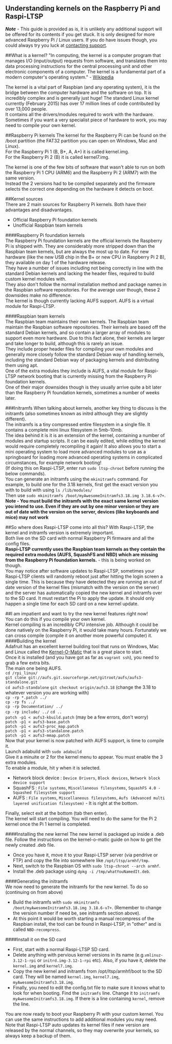 Understanding kernels on the Raspberry Pi and Raspi-LTSP
-----------------------------------

***Note*** -  This guide is provided as is, it is unlikely any additional support will be offered for its contents if you get stuck. It is only designed for more advanced Raspberry Pi / Linux users. If you do have issues though, you could always try you luck at [contacting support](../support.md).

##What is a kernel?
"In computing, the kernel is a computer program that manages I/O (input/output) requests from software, and translates them into data processing instructions for the central processing unit and other electronic components of a computer. The kernel is a fundamental part of a modern computer's operating system." - [Wikipedia](http://en.wikipedia.org/wiki/Kernel_%28operating_system%29)        
   
The kernel is a vital part of Raspbian (and any operating system), it is the bridge between the computer hardware and the software on top. It is incredibly complex and is generally just huge! The standard Linux kernel currently (February 2015) has over 17 million lines of code contributed by over 13,000 people.   
It contains all the drivers/modules required to work with the hardware. Sometimes if you want a very specialist piece of hardware to work, you may need to compile your own kernel.
   
##Raspberry Pi kernels
The kernel for the Raspberry Pi can be found on the /boot partition (the FAT32 partition you can open on Windows, Mac and Linux).   
For the Raspberry Pi 1 (B, B+, A, A+) it is called kernel.img.   
For the Raspberry Pi 2 (B) it is called kernel7.img.  
    
The kernel is one of the few bits of software that wasn't able to run on both the Raspberry Pi 1 CPU (ARM6) and the Raspberry Pi 2 (ARM7) with the same version.   
Instead the 2 versions had to be compiled separately and the firmware selects the correct one depending on the hardware it detects on boot.   
   
##Kernel sources   
There are 2 main sources for Raspberry Pi kernels. Both have their advantages and disadvantages.     
- Official Raspberry Pi foundation kernels   
- Unofficial Raspbian team kernels

####Raspberry Pi foundation kernels   
The Raspberry Pi foundation kernels are the official kernels the Raspberry Pi is shipped with. They are considerably more stripped down than the Raspbian team kernels, but are always the most up to date. For new hardware (like the new USB chip in the B+ or new CPU in Raspberry Pi 2 B), they available on day 1 of the hardware release.   
They have a number of issues including not being correctly in line with the standard Debian kernels and lacking the header files, required to build custom kernel modules with.   
They also don't follow the normal installation method and package names in the Raspbian software repositories.
For the average user though, these 2 downsides make no difference.   
The kernel is though currently lacking AUFS support. AUFS is a virtual module for Raspi-LTSP. 

####Raspbian team kernels   
The Raspbian team maintains their own kernels. The Raspbian team maintain the Raspbian software repositories. Their kernels are based off the standard Debian kernels, and so contain a larger array of modules to support even more hardware. Due to this fact alone, their kernels are larger and take longer to build, although this is rarely an issue.   
They include proper header files for compiling your own modules and generally more closely follow the standard Debian way of handling kernels, including the standard Debian way of packaging kernels and distributing them using apt.   
One of the extra modules they include is AUFS, a vital module for Raspi-LTSP network booting that is currently missing from the Raspberry Pi foundation kernels.   
One of their major downsides though is they usually arrive quite a bit later than the Raspberry Pi foundation kernels, sometimes a number of weeks later.    

###Initramfs
When talking about kernels, another key thing to discuss is the initramfs (also sometimes known as initrd although they are slightly different).   
The initramfs is a tiny compressed entire filesystem in a single file. It contains a complete mini linux filesystem in 5mb-10mb.   
The idea behind it is it is an extension of the kernel, containing a number of modules and startup scripts. It can be easily edited, while editing the kernel would require completely recompiling it again! It also allows you to start a mini operating system to load more advanced modules to use as a springboard for loading more advanced operating systems in complicated circumstances, for example network booting!   
(If doing this on Raspi-LTSP, enter run ```sudo ltsp-chroot``` before running the below commands).   
You can generate an initramfs using the ```mkinitramfs``` command. For example, to build one for the 3.18 kernels, first get the exact version you with to build with using ```ls /lib/modules/```   
Then use ```sudo mkinitramfs /boot/myAwesomeInitramfs3.18.img 3.18.6-v7+```.   
**Note - You must build the initramfs with the exact same kernel version you intend to use. Even if they are out by one minor version or they are out of date with the version on the server, devices (like keyboards and mice) may not work**


##So where does Raspi-LTSP come into all this?
With Raspi-LTSP, the kernel and initramfs version is extremely important.   
Both live on the SD card with normal Raspberry Pi firmware and all the config files.   
**Raspi-LTSP currently uses the Raspbian team kernels as they contain the required extra modules (AUFS, SquashFS and NBD) which are missing from the Raspberry Pi foundation kernels.** - this is being worked on though.   
You may notice after software updates to Raspi-LTSP, sometimes your Raspi-LTSP clients will randomly reboot just after hitting the login screen a single time. This is because they have detected they are running an out of date version of the kernel files (mismatch with the version on the server) and the server has automatically copied the new kernel and initramfs over to the SD card. It must restart the Pi to apply the update. It should only happen a single time for each SD card on a new kernel update.   
   
##I am impatient and want to try the new kernel features right now!   
You can do this if you compile your own kernel.   
Kernel compiling is an incredibly CPU intensive job. Although it could be done natively on the Raspberry Pi, it would take many hours. Fortunately we can cross compile (compile it on another more powerful computer) it.   
####Building the kernel   
Adafruit has an excellent kernel building tool that runs on Windows, Mac and Linux called the [Kernel-O-Matic](https://learn.adafruit.com/raspberry-pi-kernel-o-matic/overview) that is a great place to start.   
Once it is installed (and you have got as far as ```vagrant ssh```), you need to grab a few extra bits.   
The main one being AUFS.   
```cd /rpi_linux/```   
```git clone git://aufs.git.sourceforge.net/gitroot/aufs/aufs3-standalone.git```   
```cd aufs3-standalone```
```git checkout origin/aufs3.18``` (change the 3.18 to whatever version you are working with)   
```cp -rp *.patch ../```   
```cp -rp fs ../```   
```cp -rp Documentation/ ../```   
```cp -rp include/ ../```
```cd ..```   
```patch -p1 < aufs3-kbuild.patch``` (may be a few errors, don't worry)   
```patch -p1 < aufs3-base.patch```   
```patch -p1 < aufs3-proc_map.patch```   
```patch -p1 < aufs3-standalone.patch```   
```patch -p1 < aufs3-mmap.patch```   
Now that your kernel is now patched with AUFS support, is time to compile it.   
Launch adabuild with ```sudo adabuild```   
Give it a minuite or 2 for the kernel menu to appear. You must enable the 3 extra modules.     
To enable a module, hit y when it is selected.    
- Network block device : ```Device Drivers```, ```Block devices```, ```Network block device support```   
- SquashFS : ```File systems```, ```Miscellaneous filesystems```, ```SquashFS 4.0 - Squashed filesystem support```   
- AUFS : ```File systems```, ```Miscellaneous filesystems```, ```Aufs (Advanced multi layered unification filesystem)``` - It is right at the bottom.   

Finally, select exit at the bottom (tab then enter).   
The kernel will start compiling. You will need to do the same for the Pi 2 kernel once the Pi 1 kernel is completed.   
   
####Installing the new kernel
The new kernel is packaged up inside a .deb file. Follow the instructions on the kernel-o-matic guide on how to get the newly created .deb file.   
- Once you have it, move it to your Raspi-LTSP server (via pendrive or FTP) and copy the file into somewhere like ```/opt/ltsp/armhf/tmp```.   
- Next, switch to the Raspbian OS with ```sudo ltsp-chroot --arch armhf```.   
- Install the .deb package using ```dpkg -i /tmp/whatYouNamedIt.deb```.    
    
####Generating the initramfs   
We now need to generate the initramfs for the new kernel. To do so (continuing on from above)   
- Build the initramfs with ```sudo mkinitramfs /boot/myAwesomeInitramfs3.18.img 3.18.6-v7+```. (Remember to change the version number if need be, see initramfs section above).   
- At this point it would be worth starting a manual recompress of the Raspbian install, the tool can be found in Raspi-LTSP, in "other" and is called ```NBD-recompress```.   
    
####Install it on the SD card   
- First, start with a normal Raspi-LTSP SD card.   
- Delete anything with pervious kernel versions in its name (e.g.```vmlinuz-3.12-1-rpi``` or ```initrd.img-3.12-1-rpi``` etc). Also, if you have it, delete the ```kernel.img``` and ```kernel7.img```.   
- Copy the new kernel and initramfs from /opt/ltsp/armhf/boot to the SD card. They will be named ```kernel.img```, ```kernel7.img```, ```myAwesomeInitramfs3.18.img```.   
- Finally, you need to edit the config.txt file to make sure it knows what to look for when booting. Find the ```initramfs``` line. Change it to ```initramfs myAwesomeInitramfs3.18.img```. If there is a line containing ```kernel```, remove the line.      

You are now ready to boot your Raspberry Pi with your custom kernel. You can use the same instructions to add additional modules you may need.   
Note that Raspi-LTSP auto updates its kernel files if new version are released by the normal channels, so they may overwrite your kernels, so always keep a backup of them.   
